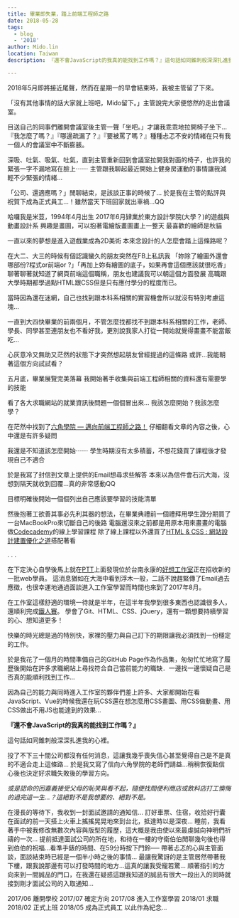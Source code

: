 ```yaml
---
title: 畢業即失業，踏上前端工程師之路
date: 2018-05-28
tags: 
  - blog
  - '2018'
author: Mido.lin
location: Taiwan
description: 『還不會JavaScript的我真的能找到工作嗎？』這句話如同錐刺般深深扎進我的心裡。

---
```


2018年5月即將接近尾聲，然而在星期一的早會結束時，我被主管留了下來。

「沒有其他事情的話大家就上班吧，Mido留下。」主管說完大家便悠然的走出會議室。

目送自己的同事們離開會議室後主管一聲「坐吧。」才讓我乖乖地拉開椅子坐下…
『我怎麼了嗎？』『哪邊疏漏了？』『要被罵了嗎？』種種忐忑不安的情緒在只有我一個人的會議室中不斷膨脹。

深吸、吐氣、吸氣、吐氣，直到主管重新回到會議室拉開我對面的椅子，也許我的緊張一字不漏地寫在臉上⋯⋯
主管跟我聊起最近開始上健身房運動的事情讓我減輕不少緊張的情緒…

「公司、還適應嗎？」閒聊結束，是該談正事的時候了…
於是我在主管的點評與祝賀下成為正式員工…！雖然當天下班回家就出車禍…QQ

哈囉我是米荳，1994年4月出生
2017年6月肄業於東方設計學院(大學？)的遊戲與動畫設計系
興趣是畫圖，可以抱著電繪版畫圖畫上一整天
最喜歡的繪師是秋貓

一直以來的夢想是進入遊戲業成為2D美術
本來念設計的人怎麼會踏上這條路呢？

在大二、大三的時候有個認識蠻久的朋友突然在FB上私訊我
「妳除了繪圖外還會哪部份?程式or前端or ?」「再加上妳有繪圖的底子，如果再會這個應該就很吃香」
聊著聊著就知道了網頁前端這個職稱，朋友也建議我可以朝這個方面發展
高職跟大學時期都學過點HTML跟CSS但是只有應付學分的程度而已。

當時因為還在迷網，自己也找到跟本科系相關的實習機會所以就沒有特別考慮這塊…

一直到大四快畢業的前兩個月，不管怎麼找都找不到跟本科系相關的工作，老師、學長、同學甚至連朋友也不看好我，更別說我家人打從一開始就覺得畫畫不能當飯吃…

心灰意冷又無助又茫然的狀態下才突然想起朋友曾經提過的這條路
或許…我能朝著這個方向試試看？

五月底，畢業展覽完美落幕
我開始著手收集與前端工程師相關的資料還有需要學的技能

看了各大求職網站的就業資訊後問題一個個冒出來…
我該怎麼開始？我該怎麼學？

在茫然中找到了[六角學院 — 邁向前端工程師之路！](https://quip.com/D59vAxcgG8Qc)
仔細翻看文章的內容之後，心中還是有許多疑問

我還是不知道該怎麼開始⋯⋯
學生時期沒有太多積蓄，不想花錢買了課程後才發現自己不適合

於是我寫了封信到文章上提供的Email想尋求些解答
本來以為信件會石沉大海，沒想到隔天就收到回覆…真的非常感動QQ

目標明確後開始一個個列出自己應該要學習的技能清單

然後抱著工欲善其事必先利其器的想法，在畢業典禮前一個禮拜用學生證分期買了一台MacBookPro來切斷自己的後路
電腦還沒來之前都是用原本用來畫畫的電腦做[Codecademy](https://www.codecademy.com/courses/learn-html/lessons/intro-to-html)的線上學習課程
除了線上課程以外還買了[HTML & CSS : 網站設計建置優化之道](https://www.tenlong.com.tw/products/9789862765012)搭配著看

. . .

在下定決心自學後馬上就在[PTT](https://www.ptt.cc/bbs/Tainan/M.1498618997.A.8B8.html)上面發現位於台南永康的[好想工作室](https://goodideas-studio.com/)正在招收新的一批web學員。
這消息猶如在大海中看到浮木一般，二話不說趕緊傳了Email過去應徵，也很幸運地通過面談進入工作室學習而時間也來到了2017年8月。

在工作室這樣舒適的環境一待就是半年，在這半年我學到很多東西也認識很多人，還順利完成[鐵人賽](https://ithelp.ithome.com.tw/users/20106699/ironman/1283)。
學會了Git、HTML、CSS、jQuery，還有一顆想要持續學習的心、想知道更多！

快樂的時光總是過的特別快，家裡的壓力與自己訂下的期限讓我必須找到一份穩定的工作。

於是我花了一個月的時間準備自己的GitHub Page作為作品集，匆匆忙忙地寫了履歷後開始在許多求職網站上尋找符合自己當前能力的職缺．一邊找一邊懷疑自己是否真的能順利找到工作…

因為自己的能力與同時進入工作室的夥伴們差上許多、大家都開始在看JavaScript、Vue的時候我還在玩CSS還在想怎麼用CSS畫圖、用CSS做動畫、用CSS做出不用JS也能達到的效果…

**『還不會JavaScript的我真的能找到工作嗎？』**

這句話如同錐刺般深深扎進我的心裡。

投了不下三十間公司都沒有任何消息，這讓我幾乎喪失信心甚至覺得自己是不是真的不適合走上這條路…
於是我又寫了信向六角學院的老師們請益…稍稍恢復點信心後也決定好求職失敗後的學習方向。

*或是認命的回嘉義接受父母的恥笑與看不起，隨便找間便利商店或飲料店打工懊悔的過完這一生…？這絕對不是我想要的、絕對不是。*

在漫長的等待下，我收到一封面試邀請的通知信…
訂好車票、住宿，收拾好行囊在面試的前一天搭上火車上搖搖晃晃地來到台北，抵達時以是深夜…
睡前，我看著手中被我修改無數次內容與版型的履歷，這大概是我由使以來最虔誠向神明們祈禱的一次…
提前抵達面試公司的所在地，和待在一樓的守衛伯伯閒聊幾句後也得到伯伯的祝福…看準手錶的時間、在59分時按下門鈴──
帶著忐忑的心與主管面談，面談結束時已經是一個半小時之後的事情…
最讓我驚訝的是主管居然帶著我下樓，跟我說那邊有可以打發時間的地方…這真的讓我受寵若驚…
順著指引的方向來到一間誠品的門口，在我還在疑惑這跟我知道的誠品有很大一段出入的同時就接到剛才面試公司的入取通知…

2017/06 離開學校
2017/07 確定方向
2017/08 進入工作室學習
2018/01 求職
2018/02 正式上班
2018/05 成為正式員工
以此作為紀念…